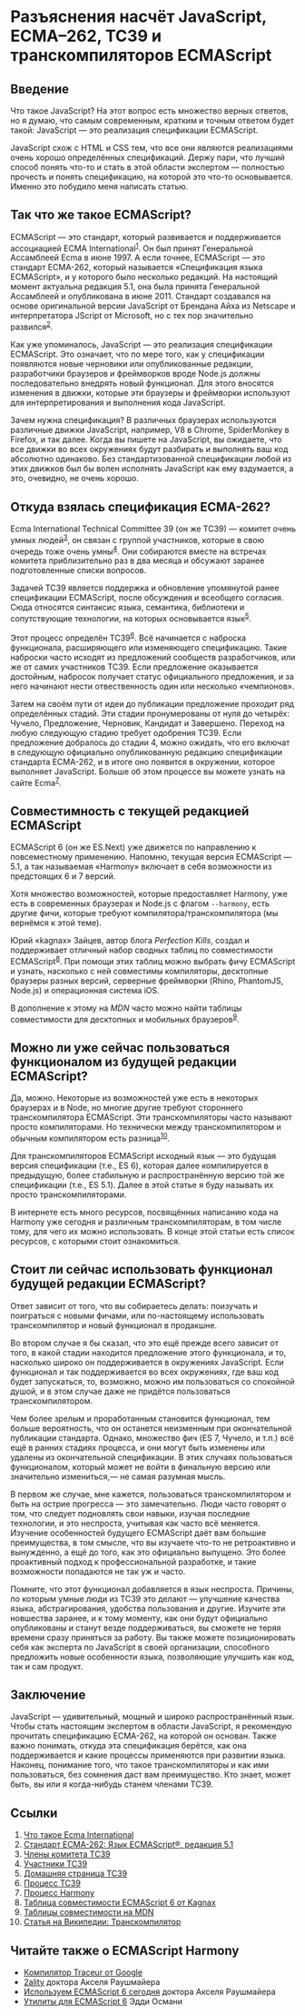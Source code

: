 # Разъяснения насчёт JavaScript, ECMA–262, TC39 и транскомпиляторов ECMAScript

## Введение

Что такое JavaScript? На этот вопрос есть множество верных ответов, но я думаю,
что самым современным, кратким и точным ответом будет такой: JavaScript — это
реализация спецификации ECMAScript.

JavaScript схож с HTML и CSS тем, что все они являются реализациями очень хорошо
определённых спецификаций. Держу пари, что лучший способ понять что-то и стать
в этой области экспертом — полностью прочесть и понять спецификацию, на
которой это что-то основывается. Именно это побудило меня написать статью.

## Так что же такое ECMAScript?

ECMAScript — это стандарт, который развивается и поддерживается ассоциацией ECMA
International<sup>[1][ref1]</sup>. Он был принят Генеральной Ассамблеей Ecma в
июне 1997. А если точнее, ECMAScript — это стандарт ECMA-262, который называется
«Спецификация языка ECMAScript», и у которого было несколько редакций.
На настоящий момент актуальна редакция 5.1, она была принята
Генеральной Ассамблеей и опубликована в июне 2011. Стандарт создавался на основе
оригинальной версии JavaScript от Брендана Айха из Netscape и интерпретатора
JScript от Microsoft, но с тех пор значительно развился<sup>[2][ref2]</sup>.

Как уже упоминалось, JavaScript — это реализация спецификации ECMAScript.
Это означает, что по мере того, как у спецификации появляются новые черновики
или опубликованные редакции, разработчики браузеров и фреймворков вроде Node.js
должны последовательно внедрять новый функционал. Для этого вносятся изменения в
движки, которые эти браузеры и фреймворки используют для интерпретирования и
выполнения кода JavaScript.

Зачем нужна спецификация? В различных браузерах используются различные движки
JavaScript, например, V8 в Chrome, SpiderMonkey в Firefox, и так далее.
Когда вы пишете на JavaScript, вы ожидаете, что все движки во всех окружениях
будут разбирать и выполнять ваш код абсолютно одинаково. Без стандартизованной
спецификации любой из этих движков был бы волен исполнять JavaScript как ему
вздумается, а это, очевидно, не очень хорошо.

## Откуда взялась cпецификация ECMA-262?

Ecma International Technical Committee 39 (он же TC39) — комитет очень умных
людей<sup>[3][ref3]</sup>, он связан с группой участников, которые в свою
очередь тоже очень умны<sup>[4][ref4]</sup>. Они собираются вместе на встречах
комитета приблизительно раз в два месяца и обсужают заранее подготовленные
списки вопросов.

Задачей TC39 является поддержка и обновление упомянутой ранее спецификации
ECMAScript, после обсуждения и всеобщего согласия. Сюда относятся синтаксис
языка, семантика, библиотеки и сопутствующие технологии, на которых основывается
язык<sup>[5][ref5]</sup>.

Этот процесс определён TC39<sup>[6][ref6]</sup>. Всё начинается с наброска
функционала, расширяющего или изменяющего спецификацию. Такие наброски часто
исходят из предложений сообществ разработчиков, или же от самих участников TC39.
Если предложение оказывается достойным, набросок получает статус официального
предложения, и за него начинают нести отвественность один или несколько
«чемпионов».

Затем на своём пути от идеи до публикации предложение проходит ряд определённых
стадий. Эти стадии пронумерованы от нуля до четырёх: Чучело, Предложение,
Черновик, Кандидат и Завершено. Переход на любую следующую стадию требует
одобрения TC39. Если предложение добралось до стадии 4, можно ожидать, что его
включат в следующую официально опубликованную редакцию спецификации стандарта
ECMA-262, и в итоге оно появится в окружении, которое выполняет JavaScript.
Больше об этом процессе вы можете узнать на сайте Ecma<sup>[7][ref7]</sup>.

## Совместимность с текущей редакцией ECMAScript

ECMAScript 6 (он же ES.Next) уже движется по направлению к повсеместному
применению. Напомню, текущая версия ECMAScript — 5.1, а так называемая
«Harmony» включает в себя возможности из предстоящих 6 и 7 версий.

Хотя множество возможностей, которые предоставляет Harmony, уже есть в
современных браузерах и Node.js с флагом `--harmony`, есть другие фичи, которые
требуют компилятора/транскомпилятора (мы вернёмся к этой теме).

Юрий «kagnax» Зайцев, автор блога *Perfection Kills*, создал и поддерживает
отличный набор сводных таблиц по совместимости ECMAScript<sup>[8][ref8]</sup>.
При помощи этих таблиц можно выбрать фичу ECMAScript и узнать, насколько с ней
совместимы компиляторы, десктопные браузеры разных версий, серверные
фреймворки (Rhino, PhantomJS, Node.js) и операционная система iOS.

В дополнение к этому на *MDN* часто можно найти таблицы совместимости для
десктопных и мобильных браузеров<sup>[9][ref9]</sup>.

## Можно ли уже сейчас пользоваться функционалом из будущей редакции ECMAScript?

Да, можно. Некоторые из возможностей уже есть в некоторых браузерах и в Node,
но многие другие требуют стороннего транскомпилятора ECMAScript. Эти
транскомпиляторы часто называют просто компиляторами. Но технически между
транскомпилятором и обычным компилятором есть разница<sup>[10][ref10]</sup>.

Для транскомпиляторов ECMAScript исходный язык — это будущая версия спецификации
(т.е., ES 6), которая далее компилируется в предыдущую, более стабильную и
распространённую версию той же спецификации (т.е., ES 5.1). Далее в этой статье
я буду называть их просто транскомпиляторами.

В интернете есть много ресурсов, посвящённых написанию кода на Harmony уже
сегодня и различным транскомпиляторам, в том числе тому, для чего их можно
использовать. В конце этой статьи есть список ресурсов, с которыми стоит
ознакомиться.

## Стоит ли сейчас использовать функционал будущей редакции ECMAScript?

Ответ зависит от того, что вы собираетесь делать: поизучать и поиграться с
новыми фичами, или по-настоящему использовать транскомпилятор и новый функционал
в продакшне.

Во втором случае я бы сказал, что это ещё прежде всего зависит от того, в
какой стадии находится предложение этого функционала, и то, насколько широко
он поддерживается в окружениях JavaScript. Если функционал и так поддерживается
во всех окружениях, где ваш код будет запускаться, то, возможно, можно им
пользоваться со спокойной душой, и в этом случае даже не придётся пользоваться
транскомпилятором.

Чем более зрелым и проработанным становится функционал, тем больше вероятность,
что он останется неизменным при окончательной публикации стандарта. Однако,
множество фич (ES 7, Чучело, и т.п.) всё ещё в ранних стадиях
процесса, и они могут быть изменены или удалены из окончательной спецификации.
В этих случаях пользоваться функционалом, который может не войти в финальную
версию или значительно измениться,— не самая разумная мысль.

В первом же случае, мне кажется, пользоваться транскомпилятором и быть на острие
прогресса — это замечательно. Люди часто говорят о том, что следует подновлять
свои навыки, изучая последние технологии, и это неспроста, учитывая как часто
всё меняется. Изучение особенностей будущего ECMAScript даёт вам большие
преимущества, в том смысле, что вы изучаете что-то не ретроактивно и вынужденно,
а ещё до того, как это официально выпущено. Это более проактивный подход к
профессиональной разработке, и такие возможности попадаются не так уж и часто.

Помните, что этот функционал добавляется в язык неспроста. Причины, по которым
умные люди из TC39 это делают — улучшение качества языка, абстрагирования,
удобства пользования и другие. Изучите эти новшества заранее, и к тому моменту,
как они будут официально опубликованы и станут везде поддерживаться, вы сможете
не теряя времени сразу приняться за работу. Вы также можете позиционировать
себя как эксперта по JavaScript в своей организации, способного предложить
новые особенности языка, позволяющие улучшить как код, так и сам продукт.

## Заключение

JavaScript — удивительный, мощный и широко распространённый язык. Чтобы стать
настоящим экспертом в области JavaScript, я рекомендую прочитать спецификацию
ECMA-262, на которой он основан. Также важно понимать, откуда эта
спецификация берётся, как она поддерживается и какие процессы применяются при
развитии языка. Наконец, понимание того, что такое транскомпиляторы и как ими
пользоваться, без сомнения даст вам преимущество. Кто знает, может быть, вы
или я когда-нибудь станем членами TC39.

## Ссылки

1.  [Что такое Ecma International][ref1]
2.  [Стандарт ECMA-262: Язык ECMAScript®, редакция 5.1][ref2]
3.  [Члены комитета TC39][ref3]
4.  [Участники TC39][ref4]
5.  [Домашняя страница TC39][ref5]
6.  [Процесс TC39][ref6]
7.  [Процесс Harmony][ref7]
8.  [Таблица совместимости ECMAScript 6 от Kagnax][ref8]
9.  [Таблицы совместимости на MDN][ref9]
10. [Статья на Википедии: Транскомпилятор][ref10]

## Читайте также о ECMAScript Harmony

-   [Компилятор Traceur от Google][readmore1]
-   [2ality][readmore2] доктора Акселя Раушмайера
-   [Используем ECMAScript 6 сегодня][readmore3] доктора Акселя Раушмайера
-   [Утилиты для ECMAScript 6][readmore4] Эдди Османи


 [ref1]: http://www.ecma-international.org/memento/index.html "Что такое Ecma International"
 [ref2]: http://www.ecma-international.org/publications/files/ECMA-ST/Ecma-262.pdf "Стандарт ECMA-262: Язык ECMAScript®, редакция 5.1"
 [ref3]: https://github.com/orgs/tc39/people "Члены комитета TC39"
 [ref4]: http://tc39wiki.calculist.org/about/people/ "Участники TC39"
 [ref5]: http://ecma-international.org/memento/TC39.htm "Домашняя страница TC39"
 [ref6]: https://docs.google.com/document/d/1QbEE0BsO4lvl7NFTn5WXWeiEIBfaVUF7Dk0hpPpPDzU/edit "Процесс TC39"
 [ref7]: http://tc39wiki.calculist.org/about/harmony/ "Процесс Harmony"
 [ref8]: http://kangax.github.io/compat-table/es6/ "Таблица совместимости ECMAScript 6 от Kagnax"
 [ref9]: https://developer.mozilla.org/en-US/docs/MDN/Contribute/Howto/Compatibility_tables "Таблицы совместимости на MDN"
 [ref10]: http://en.wikipedia.org/wiki/Source-to-source_compiler "Статья на Википедии: Транскомпилятор"

 [readmore1]: https://github.com/google/traceur-compiler
 [readmore2]: http://www.2ality.com/
 [readmore3]: http://www.2ality.com/2014/08/es6-today.html
 [readmore4]: https://github.com/addyosmani/es6-tools
